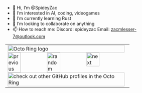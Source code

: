 - 👋 Hi, I’m @SpideyZac
- 👀 I’m interested in AI, coding, videogames
- 🌱 I’m currently learning Rust
- 💞️ I’m looking to collaborate on anything
- 📫 How to reach me: Discord: spideyzac Email: zacmlesser-7@outlook.com

<!---
SpideyZac/SpideyZac is a ✨ special ✨ repository because its code is all free to use! Also this README.md file appears when you look at my page!
--->


<table><tbody><tr><td><a href="https://octo-ring.com/"><img src="https://octo-ring.com/static/img/widget/top.png" width="99%" alt="Octo Ring logo" align="top"></a><br><a href="https://octo-ring.com/p/SpideyZac/prev"><img src="https://octo-ring.com/static/img/widget/prev.png" width="33%" alt="previous" align="top" title="previous profile"></a><a href="https://octo-ring.com/p/SpideyZac/random"><img src="https://octo-ring.com/static/img/widget/random.png" width="33%" alt="random" align="top" title="random profile"></a><a href="https://octo-ring.com/p/SpideyZac/next"><img src="https://octo-ring.com/static/img/widget/next.png" width="33%" alt="next" align="top" title="next profile"></a><br><a href="https://octo-ring.com/"><img src="https://octo-ring.com/static/img/widget/bottom.png" width="99%" alt="check out other GitHub profiles in the Octo Ring" align="top"></a></td></tr></tbody></table>
